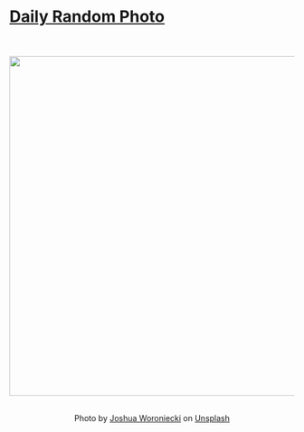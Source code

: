 # [Daily Random Photo](https://www.dailyrandomphoto.com/)

<div align="center">
  <br>
  <br>
  <a href="https://www.dailyrandomphoto.com/p/2020/2020-08-07/"><img src="https://images.unsplash.com/photo-1594691564350-ebcbc4d38767?ixlib=rb-1.2.1&q=80&fm=jpg&crop=entropy&cs=tinysrgb&w=1080&fit=max&ixid=eyJhcHBfaWQiOjc3NTA4fQ" width="600px"></a>
  <br>
  <br>
  <p class="has-text-grey">Photo by <a href="https://unsplash.com/@joshua_j_woroniecki?utm_source=Daily%20Random%20Photo&amp;utm_medium=referral" target="_blank" rel="noopener noreferrer">Joshua Woroniecki</a> on <a href="https://unsplash.com/photos/tPLrd1w5nls?utm_source=Daily%20Random%20Photo&amp;utm_medium=referral" target="_blank" rel="noopener noreferrer">Unsplash</a></p>
</div>
